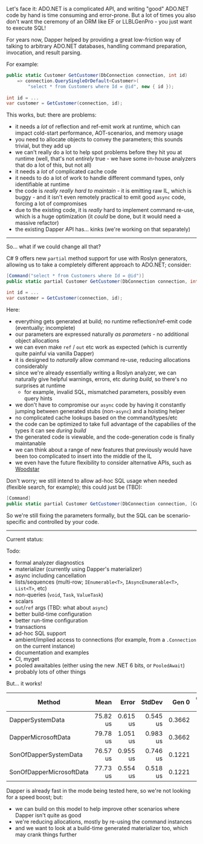 Let's face it: ADO.NET is a complicated API, and writing "good" ADO.NET code by hand is time consuming and error-prone. But a lot of times you also don't want
the ceremony of an ORM like EF or LLBLGenPro - you just want to execute SQL!

For years now, Dapper helped by providing a great low-friction way of talking to arbitrary ADO.NET databases, handling command preparation, invocation, and result parsing.

For example:

``` c#
public static Customer GetCustomer(DbConnection connection, int id)
    => connection.QuerySingleOrDefault<Customer>(
        "select * from Customers where Id = @id", new { id });
    
int id = ...
var customer = GetCustomer(connection, id);
```

This works, but: there are problems:

- it needs a *lot* of reflection and ref-emit work at runtime, which can impact cold-start performance, AOT-scenarios, and memory usage
- you need to allocate objects to convey the parameters; this sounds trivial, but they add up
- we can't really do a lot to help spot problems before they hit you at runtime (well, that's not *entirely* true - we have some in-house analyzers that do a lot of this, but not all)
- it needs a *lot* of complicated cache code
- it needs to do a lot of work to handle different command types, only identifiable at runtime
- the code is *really really hard to maintain* - it is emitting raw IL, which is buggy - and it isn't even remotely practical to emit good `async` code, forcing a lot of compromises
- due to the existing code, it is *really* hard to implement command re-use, which is a huge optimization (it *could* be done, but it would need a massive refactor)
- the existing Dapper API has... kinks (we're working on that separately)

---

So... what if we could change all that?

C# 9 offers new `partial` method support for use with Roslyn generators, allowing us to take a completely different approach to ADO.NET; consider:

``` c#
[Command("select * from Customers where Id = @id")]
public static partial Customer GetCustomer(DbConnection connection, int id);

int id = ...
var customer = GetCustomer(connection, id);
```

Here:

- everything gets generated at build; no runtime reflection/ref-emit code (eventually; incomplete)
- our parameters are expressed naturally *as parameters* - no additional object allocations
- we can even make `ref` / `out` etc work as expected (which is currently quite painful via vanilla Dapper)
- it is designed to *naturally* allow command re-use, reducing allocations considerably
- since we're already essentially writing a Roslyn analyzer, we can naturally give helpful warnings, errors, etc *during build*, so there's no surprises at runtime
  - for example, invalid SQL, mismatched parameters, possibly even query hints
- we don't have to compromise our `async` code by having it constantly jumping between generated stubs (non-`async`) and a hoisting helper
- no complicated cache lookups based on the command/types/etc
- the code can be optimized to take full advantage of the capabilies of the types it can see *during build*
- the generated code is viewable, and the code-generation code is finally maintanable
- we can think about a range of new features that previously would have been too complicated to insert into the middle of the IL
- we even have the future flexibility to consider alternative APIs, such as [Woodstar](https://github.com/dotnet/datalab)

Don't worry; we still intend to allow ad-hoc SQL usage when needed (flexible search, for example); this could just be (TBD):

``` c#
[Command]
public static partial Customer GetCustomer(DbConnection connection, [Command] string sql, int id);
```

So we're still fixing the parameters formally, but the SQL can be scenario-specific and controlled by your code.

---

Current status:

Todo:

- formal analyzer diagnostics
- materializer (currently using Dapper's materializer)
- async including cancellation
- lists/sequences (multi-row; `IEnumerable<T>`, `IAsyncEnumerable<T>`, `List<T>`, etc)
- non-queries (`void`, `Task`, `ValueTask`)
- scalars
- `out`/`ref` args (TBD: what about `async`)
- better build-time configuration
- better run-time configuration
- transactions
- ad-hoc SQL support
- ambient/implied access to connections (for example, from a `.Connection` on the current instance)
- documentation and examples
- CI, myget
- pooled awaitables (either using the new .NET 6 bits, or `PooledAwait`)
- probably lots of other things

But... it works!


|                   Method |     Mean |    Error |   StdDev |  Gen 0 | Gen 1 | Gen 2 | Allocated |
|------------------------- |---------:|---------:|---------:|-------:|------:|------:|----------:|
|         DapperSystemData | 75.82 us | 0.615 us | 0.545 us | 0.3662 |     - |     - |    3.2 KB |
|      DapperMicrosoftData | 79.78 us | 1.051 us | 0.983 us | 0.3662 |     - |     - |   3.41 KB |
|    SonOfDapperSystemData | 76.57 us | 0.955 us | 0.746 us | 0.1221 |     - |     - |   1.95 KB |
| SonOfDapperMicrosoftData | 77.73 us | 0.554 us | 0.518 us | 0.1221 |     - |     - |   1.95 KB |

Dapper is already fast in the mode being tested here, so we're not looking for a speed boost; but:

- we can build on this model to help improve other scenarios where Dapper isn't quite as good
- we're reducing allocations, mostly by re-using the command instances
- and we want to look at a build-time generated materializer too, which may crank things further
